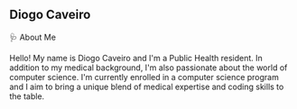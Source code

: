 ## Diogo Caveiro

🩺 About Me

Hello! My name is Diogo Caveiro and I'm a Public Health resident. In addition to my medical background, I'm also passionate about the world of computer science. I'm currently enrolled in a computer science program and I aim to bring a unique blend of medical expertise and coding skills to the table.

<!--
**diogocaveiro/diogocaveiro** is a ✨ _special_ ✨ repository because its `README.md` (this file) appears on your GitHub profile.

Here are some ideas to get you started:

- 🔭 I’m currently working on ...
- 🌱 I’m currently learning ...
- 👯 I’m looking to collaborate on ...
- 🤔 I’m looking for help with ...
- 💬 Ask me about ...
- 📫 How to reach me: ...
- 😄 Pronouns: ...
- ⚡ Fun fact: ...
-->
